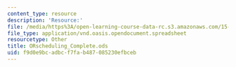 ```yaml
---
content_type: resource
description: 'Resource:'
file: /media/https%3A/open-learning-course-data-rc.s3.amazonaws.com/15-071-the-analytics-edge-spring-2017/f9d0e9bcadbcf7fab487085230efbceb_ORscheduling_Complete.ods
file_type: application/vnd.oasis.opendocument.spreadsheet
resourcetype: Other
title: ORscheduling_Complete.ods
uid: f9d0e9bc-adbc-f7fa-b487-085230efbceb
---
```

